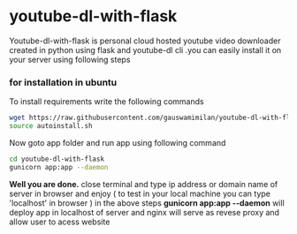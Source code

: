 # youtube-dl-with-flask

Youtube-dl-with-flask is personal cloud hosted youtube video downloader created in python using flask and youtube-dl cli .you can easily install it on your server using following steps

### for installation in ubuntu
To install requirements write the following commands
```sh
wget https://raw.githubusercontent.com/gauswamimilan/youtube-dl-with-flask/master/autoinstall.sh
source autoinstall.sh
```
Now goto app folder and run app using following command
```sh
cd youtube-dl-with-flask
gunicorn app:app --daemon
```
**Well you are done.**
close terminal and type ip address or domain name of server in browser and enjoy ( to test in your local machine you can type 'localhost' in browser )
in the above steps **gunicorn app:app --daemon** will deploy app in localhost of server and nginx will serve as revese proxy and allow user to acess website
